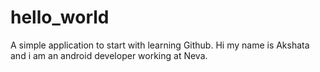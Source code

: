 # hello_world
A simple application to start with learning Github.
Hi my name is Akshata and i am an android developer working at Neva.
